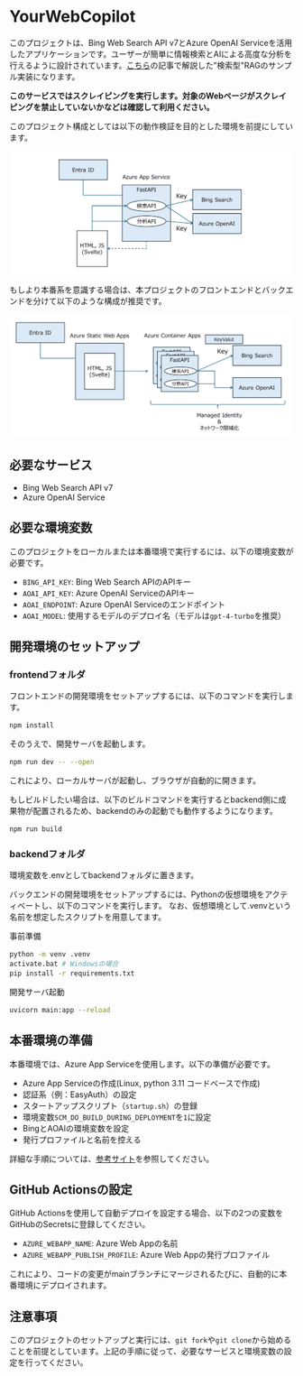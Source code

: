 # YourWebCopilot

このプロジェクトは、Bing Web Search API v7とAzure OpenAI Serviceを活用したアプリケーションです。ユーザーが簡単に情報検索とAIによる高度な分析を行えるように設計されています。[こちら](https://qiita.com/shyamagu/items/98fe60f6f81b744b97b1)の記事で解説した”検索型"RAGのサンプル実装になります。


**このサービスではスクレイピングを実行します。対象のWebページがスクレイピングを禁止していないかなどは確認して利用ください。**

このプロジェクト構成としては以下の動作検証を目的とした環境を前提にしています。

![環境イメージ](asis.png)

もしより本番系を意識する場合は、本プロジェクトのフロントエンドとバックエンドを分けて以下のような構成が推奨です。

![推奨環境イメージ](tobe.png)


## 必要なサービス

- Bing Web Search API v7
- Azure OpenAI Service

## 必要な環境変数

このプロジェクトをローカルまたは本番環境で実行するには、以下の環境変数が必要です。

- `BING_API_KEY`: Bing Web Search APIのAPIキー
- `AOAI_API_KEY`: Azure OpenAI ServiceのAPIキー
- `AOAI_ENDPOINT`: Azure OpenAI Serviceのエンドポイント
- `AOAI_MODEL`: 使用するモデルのデプロイ名（モデルは`gpt-4-turbo`を推奨）

## 開発環境のセットアップ

### frontendフォルダ

フロントエンドの開発環境をセットアップするには、以下のコマンドを実行します。
```bash
npm install
```

そのうえで、開発サーバを起動します。
```bash
npm run dev -- --open
```

これにより、ローカルサーバが起動し、ブラウザが自動的に開きます。

もしビルドしたい場合は、以下のビルドコマンドを実行するとbackend側に成果物が配置されるため、backendのみの起動でも動作するようになります。
```bash
npm run build
```

### backendフォルダ

環境変数を.envとしてbackendフォルダに置きます。

バックエンドの開発環境をセットアップするには、Pythonの仮想環境をアクティベートし、以下のコマンドを実行します。
なお、仮想環境として.venvという名前を想定したスクリプトを用意してます。

事前準備
```bash
python -m venv .venv
activate.bat # Windowsの場合
pip install -r requirements.txt
```

開発サーバ起動
```bash
uvicorn main:app --reload
```

## 本番環境の準備

本番環境では、Azure App Serviceを使用します。以下の準備が必要です。

- Azure App Serviceの作成(Linux, python 3.11 コードベースで作成)
- 認証系（例：EasyAuth）の設定
- スタートアップスクリプト（`startup.sh`）の登録
- 環境変数`SCM_DO_BUILD_DURING_DEPLOYMENT`を`1`に設定
- BingとAOAIの環境変数を設定
- 発行プロファイルと名前を控える

詳細な手順については、[参考サイト](https://qiita.com/shyamagu/items/4fca59e47ae74b1ebaff)を参照してください。

## GitHub Actionsの設定

GitHub Actionsを使用して自動デプロイを設定する場合、以下の2つの変数をGitHubのSecretsに登録してください。

- `AZURE_WEBAPP_NAME`: Azure Web Appの名前
- `AZURE_WEBAPP_PUBLISH_PROFILE`: Azure Web Appの発行プロファイル

これにより、コードの変更がmainブランチにマージされるたびに、自動的に本番環境にデプロイされます。

## 注意事項

このプロジェクトのセットアップと実行には、`git fork`や`git clone`から始めることを前提としています。上記の手順に従って、必要なサービスと環境変数の設定を行ってください。